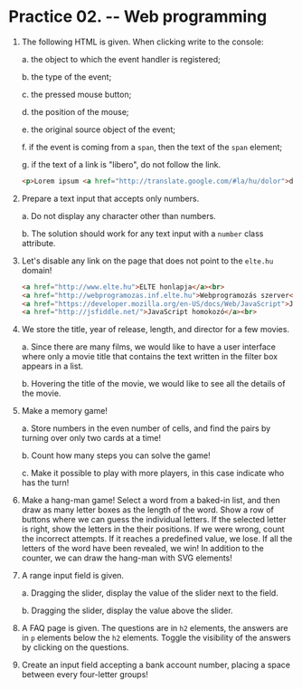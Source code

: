 <style type="text/css">
main img {
    max-width: 100%;
}
main ul p, main ol p {
  display: block;
}
</style>

# Practice 02. -- Web programming

1. The following HTML is given. When clicking write to the console:

    a. the object to which the event handler is registered;

    b. the type of the event;

    c. the pressed mouse button;

    d. the position of the mouse;

    e. the original source object of the event;

    f. if the event is coming from a `span`, then the text of the `span` element;

    g. if the text of a link is "libero", do not follow the link.

    ```html
    <p>Lorem ipsum <a href="http://translate.google.com/#la/hu/dolor">dolor</a> sit amet, <span>consectetur</span> adipiscing elit. <span>Proin ut faucibus justo.</span> Nullam vulputate iaculis blandit. Sed at placerat mi. Cras volutpat, urna sed accumsan dapibus, <a href="http://www.libero.hu">libero</a> massa cursus felis, eget consectetur libero orci ut sem. Fusce id mollis nibh. In vulputate et turpis eu semper. Sed pharetra tincidunt velit. Fusce pharetra eros vitae placerat luctus. <span>Fusce cursus ultrices tellus et lobortis.</span></p>
    ```

2. Prepare a text input that accepts only numbers.

    a. Do not display any character other than numbers.

    b. The solution should work for any text input with a `number` class attribute.

3. Let's disable any link on the page that does not point to the `elte.hu` domain!

    ```html
    <a href="http://www.elte.hu">ELTE honlapja</a><br>
    <a href="http://webprogramozas.inf.elte.hu">Webprogramozás szerver</a><br>
    <a href="https://developer.mozilla.org/en-US/docs/Web/JavaScript">JavaScript referencia</a><br>
    <a href="http://jsfiddle.net/">JavaScript homokozó</a><br>
    ```

4. We store the title, year of release, length, and director for a few movies.

    a. Since there are many films, we would like to have a user interface where only a movie title that contains the text written in the filter box appears in a list.

    b. Hovering the title of the movie, we would like to see all the details of the movie.

5. Make a memory game!

    a. Store numbers in the even number of cells, and find the pairs by turning over only two cards at a time! 
    
    b. Count how many steps you can solve the game! 
    
    c. Make it possible to play with more players, in this case indicate who has the turn!

1. Make a hang-man game! Select a word from a baked-in list, and then draw as many letter boxes as the length of the word. Show a row of buttons where we can guess the individual letters. If the selected letter is right, show the letters in the their positions. If we were wrong, count the incorrect attempts. If it reaches a predefined value, we lose. If all the letters of the word have been revealed, we win! In addition to the counter, we can draw the hang-man with SVG elements!

1. A range input field is given.

    a. Dragging the slider, display the value of the slider next to the field.

    b. Dragging the slider, display the value above the slider.

1. A FAQ page is given. The questions are in `h2` elements, the answers are in `p` elements below the `h2` elements. Toggle the visibility of the answers by clicking on the questions.

1. Create an input field accepting a bank account number, placing a space between every four-letter groups!

